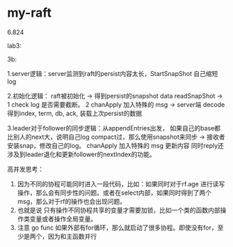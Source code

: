 # my-raft
6.824






lab3:


3b:

1.server逻辑：server监测到raft的persist内容太长，StartSnapShot 自己缩短log

2.初始化逻辑： raft被初始化 -> 得到persist的snapshot data  readSnapShot ->  1 check log 是否需要截断。 2
chanApply 加入特殊的 msg  ->   server端 decode得到index, term, db, ack, 装载上次persist的数据

3.leader对于follower的同步逻辑：从appendEntries出发， 如果自己的base都比别人的next大，说明自己log compact过，那么使用snapshot来同步 -> 接收者安装snap，修改自己的log。 chanApply 加入特殊的 msg 更新内容
同时reply还涉及到leader退化和更新follower的nextIndex的功能。


高并发思考：

1. 因为不同的协程可能同时进入一段代码，比如：如果同时对于rf.age 进行读写操作，那么会有同步性的问题。或者在select内部，如果同时得到了两个msg，那么对于rf的操作也会出现问题。
2. 也就是说 只有操作不同协程共享的变量才需要加锁，比如一个类的函数内部操作类变量或者操作全局变量。
3. 注意 go func 如果外部有for循环，那么就启动了很多协程。即使没有for，至少是两个，因为和主函数并行